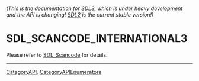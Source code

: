 ###### (This is the documentation for SDL3, which is under heavy development and the API is changing! [SDL2](https://wiki.libsdl.org/SDL2/) is the current stable version!)
# SDL_SCANCODE_INTERNATIONAL3

Please refer to [SDL_Scancode](SDL_Scancode) for details.

----
[CategoryAPI](CategoryAPI), [CategoryAPIEnumerators](CategoryAPIEnumerators)

